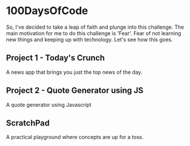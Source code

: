 # 100DaysOfCode
So, I've decided to take a leap of faith and plunge into this challenge. The main motivation for me to do this challenge is 'Fear'. Fear of not learning new things and keeping up with technology. Let's see how this goes.

## Project 1 - Today's Crunch
A news app that brings you just the top news of the day.

## Project 2 - Quote Generator using JS
A quote generator using Javascript

## ScratchPad
A practical playground where concepts are up for a toss.
